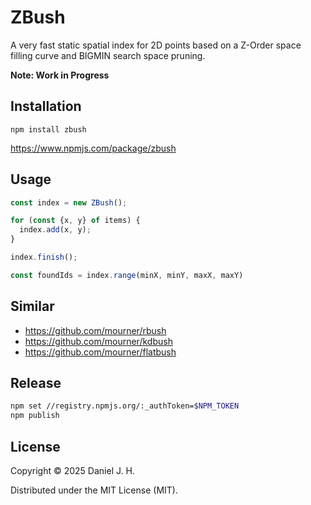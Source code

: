 # ZBush

A very fast static spatial index for 2D points based on a Z-Order space filling curve and BIGMIN search space pruning.

**Note: Work in Progress**


## Installation

```
npm install zbush
```

https://www.npmjs.com/package/zbush


## Usage

```ts
const index = new ZBush();

for (const {x, y} of items) {
  index.add(x, y);
}

index.finish();

const foundIds = index.range(minX, minY, maxX, maxY)
```

## Similar

- https://github.com/mourner/rbush
- https://github.com/mourner/kdbush
- https://github.com/mourner/flatbush


## Release

```bash
npm set //registry.npmjs.org/:_authToken=$NPM_TOKEN
npm publish
```


## License

Copyright © 2025 Daniel J. H.

Distributed under the MIT License (MIT).

